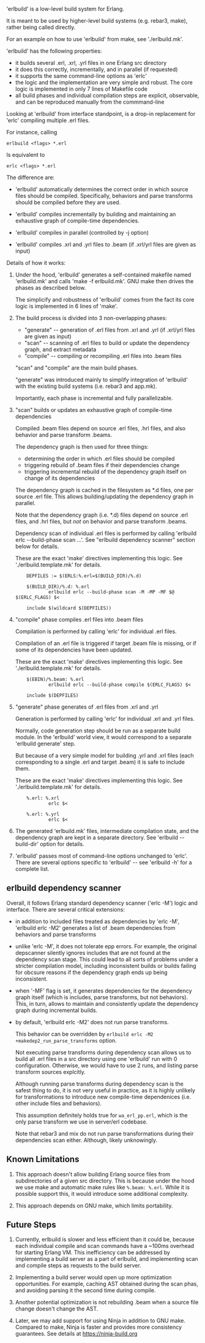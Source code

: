 'erlbuild' is a low-level build system for Erlang.

It is meant to be used by higher-level build systems (e.g. rebar3, make), rather
being called directly.

For an example on how to use 'erlbuild' from make, see './erlbuild.mk'.

'erlbuild' has the following properties:

- it builds several .erl, .xrl, .yrl files in one Erlang src directory
- it does this correctly, incrementally, and in parallel (if requested)
- it supports the same command-line options as 'erlc'
- the logic and the implementation are very simple and robust. The core logic
  is implemented in only 7 lines of Makefile code
- all build phases and individual compilation steps are explicit, observable,
  and can be reproduced manually from the commmand-line

Looking at 'erlbuild' from interface standpoint, is a drop-in replacement
for 'erlc' compiling multiple .erl files.

For instance, calling

    erlbuild <flags> *.erl

Is equivalent to

    erlc <flags> *.erl

The difference are:

- 'erlbuild' automatically determines the correct order in which source files
  should be compiled. Specifically, behaviors and parse transforms should be
  compiled before they are used.

- 'erlbuild' compiles incrementally by building and maintaining an exhaustive
  graph of compile-time dependencies.

- 'erlbuild' compiles in parallel (controlled by -j option)

- 'erlbuild' compiles .xrl and .yrl files to .beam (if .xrl/yrl files are given as input)


Details of how it works:

1.  Under the hood, 'erlbuild' generates a self-contained makefile named
    'erlbuild.mk' and calls 'make -f erlbuild.mk'. GNU make then drives the
    phases as described below.

    The simplicify and robustness of 'erlbuild' comes from the fact its core
    logic is implemented in 6 lines of 'make'.


2.  The build process is divided into 3 non-overlapping phases:

    - "generate"     -- generation of .erl files from .xrl and .yrl (if .xrl/yrl files are given as input)
    - "scan"         -- scanning of .erl files to build or update the dependency graph, and extract metadata
    - "compile"      -- compiling or recompiling .erl files into .beam files

    "scan" and "compile" are the main build phases.

    "generate" was introduced mainly to simplify integration of 'erlbuild'
    with the existing build systems (i.e. rebar3 and app.mk).

    Importantly, each phase is incremental and fully parallelizable.


3.  "scan" builds or updates an exhaustive graph of compile-time dependencies

    Compiled .beam files depend on source .erl files, .hrl files, and also
    behavior and parse transform .beams.

    The dependency graph is then used for three things:

    - determining the order in which .erl files should be compiled
    - triggering rebuild of .beam files if their dependencies change
    - triggering incremental rebuild of the dependency graph itself on change of
      its dependencies

    The dependency graph is cached in the filesystem as *.d files, one per
    source .erl file. This allows building/updating the dependency graph in
    parallel.

    Note that the dependency graph (i.e. *.d) files depend on source .erl files,
    and .hrl files, but *not* on behavior and parse transform .beams.

    Dependency scan of individual .erl files is performed by calling 'erlbuild
    erlc --build-phase scan ...'. See "erlbuild dependency scanner" section below for
    details.

    These are the exact 'make' directives implementing this logic. See
    './erlbuild.template.mk' for details.

    ```
        DEPFILES := $(ERLS:%.erl=$(BUILD_DIR)/%.d)

        $(BUILD_DIR)/%.d: %.erl
                erlbuild erlc --build-phase scan -M -MP -MF $@ $(ERLC_FLAGS) $<

        include $(wildcard $(DEPFILES))
    ```


4.  "compile" phase compiles .erl files into .beam files

    Compilation is performed by calling 'erlc' for individual .erl files.

    Compilation of an .erl file is triggered if target .beam file is missing, or
    if some of its dependencies have been updated.

    These are the exact 'make' directives implementing this logic. See
    './erlbuild.template.mk' for details.

    ```
        $(EBIN)/%.beam: %.erl
                erlbuild erlc --build-phase compile $(ERLC_FLAGS) $<

        include $(DEPFILES)
    ```


5.  "generate" phase generates of .erl files from .xrl and .yrl

    Generation is performed by calling 'erlc' for individual .xrl and .yrl files.

    Normally, code generation step should be run as a separate build module. In
    the 'erlbuild' world view, it would correspond to a separate
    'erlbuild generate' step.

    But because of a very simple model for building .yrl and .xrl files (each
    corresponding to a single .erl and target .beam) it is safe to include them.

    These are the exact 'make' directives implementing this logic. See
    './erlbuild.template.mk' for details.

    ```
        %.erl: %.xrl
                erlc $<

        %.erl: %.yrl
                erlc $<
    ```


6.  The generated 'erlbuild.mk' files, intermediate compilation state, and
    the dependency graph are kept in a separate directory. See 'erlbuild
    --build-dir' option for details.


7.  'erlbuild' passes most of command-line options unchanged to 'erlc'. There
    are several options specific to 'erlbuild' -- see 'erlbuild -h' for a
    complete list.


## erlbuild dependency scanner

Overall, it follows Erlang standard dependency scanner ('erlc -M') logic and
interface. There are several critical extensions:

- in addition to included files treated as dependencies by 'erlc -M',
  'erlbuild erlc -M2' generates a list of .beam dependencies from behaviors
  and parse transforms

- unlike 'erlc -M', it does not tolerate epp errors. For example, the original
  depscanner silently ignores includes that are not found at the dependency scan
  stage. This could lead to all sorts of problems under a stricter compilation
  model, including inconsistent builds or builds failing for obcsure reasons if
  the dependency graph ends up being inconsistent.

- when '-MF' flag is set, it generates dependencies for the dependency graph
  itself (which is includes, parse transforms, but not behaviors). This, in
  turn, allows to maintain and consistently update the dependency graph during
  incremental builds.

- by default, 'erlbuild erlc -M2' does not run parse transforms.

  This behavior can be overridden by `erlbuild erlc -M2 +makedep2_run_parse_transforms`
  option.

  Not executing parse transforms during dependency scan allows us to build all
  .erl files in a src directory using one 'erlbuild' run with 0 configuration.
  Otherwise, we would have to use 2 runs, and listing parse transform sources
  explcitly.

  Although running parse transforms during dependency scan is the safest thing
  to do, it is not very useful in practice, as it is highly unlikely for
  transformations to introduce new compile-time dependenices (i.e.  other
  include files and behaviors).

  This assumption definitely holds true for `wa_erl_pp.erl`, which is the only
  parse transform we use in server/erl codebase.

  Note that rebar3 and mix do not run parse transformations during their
  dependencies scan either. Although, likely unknowingly.


## Known Limitations

1. This approach doesn't allow building Erlang source files from subdirectories
   of a given src directory. This is because under the hood we use make and
   automatic make rules like `%.beam: %.erl`. While it is possible support
   this, it would introduce some additional complexity.

2. This approach depends on GNU make, which limits portability.


## Future Steps

1. Currently, erlbuild is slower and less efficient than it could be, because
   each individual compile and scan commands have a ~100ms overhead for
   starting Erlang VM. This inefficiency can be addressed by implementing a
   build server as a part of erlbuild, and implementing scan and compile
   steps as requests to the build server.

2. Implementing a build server would open up more optimization opportunities.
   For example, caching AST obtained during the scan phas, and avoiding parsing
   it the second time during compile.

3. Another potential optimization is not rebuilding .beam when a source file
   change doesn't change the AST.

4. Later, we may add support for using Ninja in addition to GNU make. Compared
   to make, Ninja is faster and provides more consistency guarantees. See
   details at https://ninja-build.org
